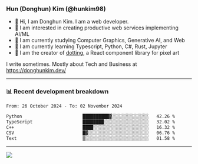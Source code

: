 ### Hun (Donghun) Kim (@hunkim98)

- 👋 Hi, I am Donghun Kim. I am a web developer. 
- 🤔 I am interested in creating productive web services implementing AI/ML
- 🔭 I am currently studying Computer Graphics, Generative AI, and Web 
- 🌱 I am currently learning Typescript, Python, C#, Rust, Jupyter
- 🎨 I am the creator of [dotting](https://github.com/hunkim98/dotting), a React component library for pixel art

I write sometimes. Mostly about Tech and Business at https://donghunkim.dev/

---
### 📊 Recent development breakdown
<!--START_SECTION:waka-->

```txt
From: 26 October 2024 - To: 02 November 2024

Python                       ██████████▓░░░░░░░░░░░░░░   42.26 %
TypeScript                   ████████░░░░░░░░░░░░░░░░░   32.02 %
C++                          ████░░░░░░░░░░░░░░░░░░░░░   16.32 %
CSV                          █▓░░░░░░░░░░░░░░░░░░░░░░░   06.76 %
Text                         ▒░░░░░░░░░░░░░░░░░░░░░░░░   01.58 %
```

<!--END_SECTION:waka-->
---

<!-- <div align='center'> -->
  <img align="center" src="https://github-readme-stats.vercel.app/api?username=hunkim98&theme=dark&show_icons=true"/>
<!-- </div> -->
<!--
**hunkim98/hunkim98** is a ✨ _special_ ✨ repository because its `README.md` (this file) appears on your GitHub profile.

Here are some ideas to get you started:

- 🔭 I’m currently working on ...
- 🌱 I’m currently learning ...
- 👯 I’m looking to collaborate on ...
- 🤔 I’m looking for help with ...
- 💬 Ask me about ...
- 📫 How to reach me: ...
- 😄 Pronouns: ...
- ⚡ Fun fact: ...
-->
